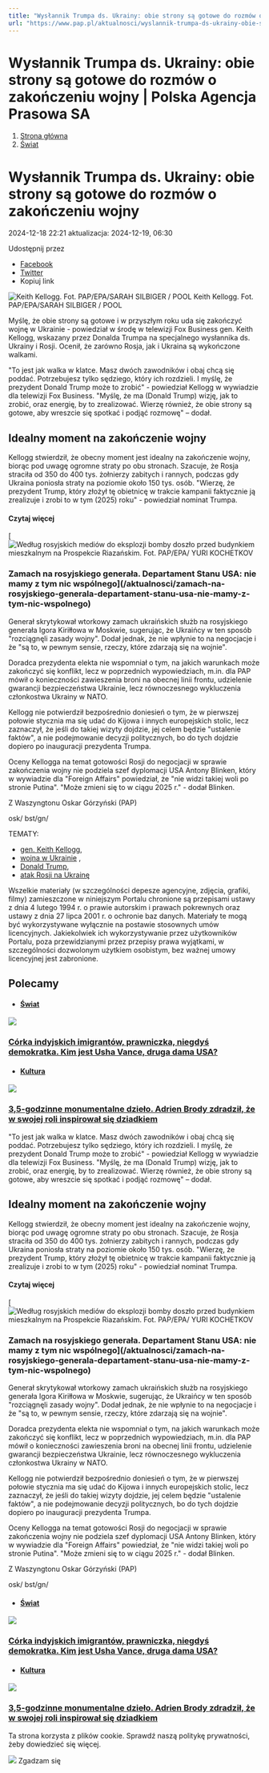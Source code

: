 ```yaml
---
title: "Wysłannik Trumpa ds. Ukrainy: obie strony są gotowe do rozmów o zakończeniu wojny | Polska Agencja Prasowa SA"
url: "https://www.pap.pl/aktualnosci/wyslannik-trumpa-ds-ukrainy-obie-strony-sa-gotowe-do-rozmow-o-zakonczeniu-wojny"
---
```


# Wysłannik Trumpa ds. Ukrainy: obie strony są gotowe do rozmów o zakończeniu wojny | Polska Agencja Prasowa SA














1. [Strona główna](/)
2. [Świat](/list-of-articles/48)









# Wysłannik Trumpa ds. Ukrainy: obie strony są gotowe do rozmów o zakończeniu wojny









 2024\-12\-18 22:21 aktualizacja: 2024\-12\-19, 06:30 






 Udostępnij przez
 
* [Facebook](https://www.facebook.com/sharer/sharer.php?u=https://www.pap.pl/aktualnosci/wyslannik-trumpa-ds-ukrainy-obie-strony-sa-gotowe-do-rozmow-o-zakonczeniu-wojny)
* [Twitter](https://twitter.com/intent/tweet?url=https://www.pap.pl/aktualnosci/wyslannik-trumpa-ds-ukrainy-obie-strony-sa-gotowe-do-rozmow-o-zakonczeniu-wojny)
* Kopiuj link








![Keith Kellogg. Fot. PAP/EPA/SARAH SILBIGER / POOL](/sites/default/files/styles/main_image/public/202412/kelog%20ok%201.jpg?itok=oYlbdMO5)
Keith Kellogg. Fot. PAP/EPA/SARAH SILBIGER / POOL

Myślę, że obie strony są gotowe i w przyszłym roku uda się zakończyć wojnę w Ukrainie \- powiedział w środę w telewizji Fox Business gen. Keith Kellogg, wskazany przez Donalda Trumpa na specjalnego wysłannika ds. Ukrainy i Rosji. Ocenił, że zarówno Rosja, jak i Ukraina są wykończone walkami.







"To jest jak walka w klatce. Masz dwóch zawodników i obaj chcą się poddać. Potrzebujesz tylko sędziego, który ich rozdzieli. I myślę, że prezydent Donald Trump może to zrobić" \- powiedział Kellogg w wywiadzie dla telewizji Fox Business. "Myślę, że ma (Donald Trump) wizję, jak to zrobić, oraz energię, by to zrealizować. Wierzę również, że obie strony są gotowe, aby wreszcie się spotkać i podjąć rozmowę" – dodał.


## Idealny moment na zakończenie wojny


Kellogg stwierdził, że obecny moment jest idealny na zakończenie wojny, biorąc pod uwagę ogromne straty po obu stronach. Szacuje, że Rosja straciła od 350 do 400 tys. żołnierzy zabitych i rannych, podczas gdy Ukraina poniosła straty na poziomie około 150 tys. osób. "Wierzę, że prezydent Trump, który złożył tę obietnicę w trakcie kampanii faktycznie ją zrealizuje i zrobi to w tym (2025\) roku" \- powiedział nominat Trumpa.



#### Czytaj więcej


[![Według rosyjskich mediów do eksplozji bomby doszło przed budynkiem mieszkalnym na Prospekcie Riazańskim. Fot. PAP/EPA/	YURI KOCHETKOV](/sites/default/files/styles/list_of_articles/public/202412/pap_20241217_05S.jpg?itok=TnPzgEZK)


### Zamach na rosyjskiego generała. Departament Stanu USA: nie mamy z tym nic wspólnego](/aktualnosci/zamach-na-rosyjskiego-generala-departament-stanu-usa-nie-mamy-z-tym-nic-wspolnego)


Generał skrytykował wtorkowy zamach ukraińskich służb na rosyjskiego generała Igora Kiriłłowa w Moskwie, sugerując, że Ukraińcy w ten sposób "rozciągnęli zasady wojny". Dodał jednak, że nie wpłynie to na negocjacje i że "są to, w pewnym sensie, rzeczy, które zdarzają się na wojnie".


Doradca prezydenta elekta nie wspomniał o tym, na jakich warunkach może zakończyć się konflikt, lecz w poprzednich wypowiedziach, m.in. dla PAP mówił o konieczności zawieszenia broni na obecnej linii frontu, udzielenie gwarancji bezpieczeństwa Ukrainie, lecz równoczesnego wykluczenia członkostwa Ukrainy w NATO.


Kellogg nie potwierdził bezpośrednio doniesień o tym, że w pierwszej połowie stycznia ma się udać do Kijowa i innych europejskich stolic, lecz zaznaczył, że jeśli do takiej wizyty dojdzie, jej celem będzie "ustalenie faktów", a nie podejmowanie decyzji politycznych, bo do tych dojdzie dopiero po inauguracji prezydenta Trumpa.


Oceny Kellogga na temat gotowości Rosji do negocjacji w sprawie zakończenia wojny nie podziela szef dyplomacji USA Antony Blinken, który w wywiadzie dla "Foreign Affairs" powiedział, że "nie widzi takiej woli po stronie Putina". "Może zmieni się to w ciągu 2025 r." \- dodał Blinken.


Z Waszyngtonu Oskar Górzyński (PAP)


osk/ bst/gn/




TEMATY:
* [gen. Keith Kellogg](/aktualnosci/gen-keith-kellogg),
* [wojna w Ukrainie](/aktualnosci/wojna-w-ukrainie) ,
* [Donald Trump](/aktualnosci/donald-trump),
* [atak Rosji na Ukrainę](/aktualnosci/index%2C1%2C%2Catak-rosji-na-ukraine.html)







Wszelkie materiały (w szczególności depesze agencyjne, zdjęcia, grafiki, filmy) zamieszczone w niniejszym Portalu chronione są przepisami ustawy z dnia 4 lutego 1994 r. o prawie autorskim i prawach pokrewnych oraz ustawy z dnia 27 lipca 2001 r. o ochronie baz danych. Materiały te mogą być wykorzystywane wyłącznie na postawie stosownych umów licencyjnych. Jakiekolwiek ich wykorzystywanie przez użytkowników Portalu, poza przewidzianymi przez przepisy prawa wyjątkami, w szczególności dozwolonym użytkiem osobistym, bez ważnej umowy licencyjnej jest zabronione.








## Polecamy





* #### [Świat](/list-of-articles/48)

[![](/sites/default/files/styles/main_image/public/202501/pap_20250120_3F3.jpg?h=de9ae349&itok=BFKQemLl)](/aktualnosci/corka-indyjskich-imigrantow-prawniczka-niegdys-demokratka-kim-jest-usha-vance-druga)


### [Córka indyjskich imigrantów, prawniczka, niegdyś demokratka. Kim jest Usha Vance, druga dama USA?](/aktualnosci/corka-indyjskich-imigrantow-prawniczka-niegdys-demokratka-kim-jest-usha-vance-druga)
* #### [Kultura](/list-of-articles/45)

[![](/sites/default/files/styles/main_image/public/202501/pap_20250117_0NT.jpg?h=8f3c4420&itok=5T8Hk6tM)](/aktualnosci/35-godzinne-monumentalne-dzielo-adrien-brody-zdradzil-ze-w-swojej-roli-inspirowal-sie)


### [3,5\-godzinne monumentalne dzieło. Adrien Brody zdradził, że w swojej roli inspirował się dziadkiem](/aktualnosci/35-godzinne-monumentalne-dzielo-adrien-brody-zdradzil-ze-w-swojej-roli-inspirowal-sie)

























"To jest jak walka w klatce. Masz dwóch zawodników i obaj chcą się poddać. Potrzebujesz tylko sędziego, który ich rozdzieli. I myślę, że prezydent Donald Trump może to zrobić" \- powiedział Kellogg w wywiadzie dla telewizji Fox Business. "Myślę, że ma (Donald Trump) wizję, jak to zrobić, oraz energię, by to zrealizować. Wierzę również, że obie strony są gotowe, aby wreszcie się spotkać i podjąć rozmowę" – dodał.


## Idealny moment na zakończenie wojny


Kellogg stwierdził, że obecny moment jest idealny na zakończenie wojny, biorąc pod uwagę ogromne straty po obu stronach. Szacuje, że Rosja straciła od 350 do 400 tys. żołnierzy zabitych i rannych, podczas gdy Ukraina poniosła straty na poziomie około 150 tys. osób. "Wierzę, że prezydent Trump, który złożył tę obietnicę w trakcie kampanii faktycznie ją zrealizuje i zrobi to w tym (2025\) roku" \- powiedział nominat Trumpa.



#### Czytaj więcej


[![Według rosyjskich mediów do eksplozji bomby doszło przed budynkiem mieszkalnym na Prospekcie Riazańskim. Fot. PAP/EPA/	YURI KOCHETKOV](/sites/default/files/styles/list_of_articles/public/202412/pap_20241217_05S.jpg?itok=TnPzgEZK)


### Zamach na rosyjskiego generała. Departament Stanu USA: nie mamy z tym nic wspólnego](/aktualnosci/zamach-na-rosyjskiego-generala-departament-stanu-usa-nie-mamy-z-tym-nic-wspolnego)


Generał skrytykował wtorkowy zamach ukraińskich służb na rosyjskiego generała Igora Kiriłłowa w Moskwie, sugerując, że Ukraińcy w ten sposób "rozciągnęli zasady wojny". Dodał jednak, że nie wpłynie to na negocjacje i że "są to, w pewnym sensie, rzeczy, które zdarzają się na wojnie".


Doradca prezydenta elekta nie wspomniał o tym, na jakich warunkach może zakończyć się konflikt, lecz w poprzednich wypowiedziach, m.in. dla PAP mówił o konieczności zawieszenia broni na obecnej linii frontu, udzielenie gwarancji bezpieczeństwa Ukrainie, lecz równoczesnego wykluczenia członkostwa Ukrainy w NATO.


Kellogg nie potwierdził bezpośrednio doniesień o tym, że w pierwszej połowie stycznia ma się udać do Kijowa i innych europejskich stolic, lecz zaznaczył, że jeśli do takiej wizyty dojdzie, jej celem będzie "ustalenie faktów", a nie podejmowanie decyzji politycznych, bo do tych dojdzie dopiero po inauguracji prezydenta Trumpa.


Oceny Kellogga na temat gotowości Rosji do negocjacji w sprawie zakończenia wojny nie podziela szef dyplomacji USA Antony Blinken, który w wywiadzie dla "Foreign Affairs" powiedział, że "nie widzi takiej woli po stronie Putina". "Może zmieni się to w ciągu 2025 r." \- dodał Blinken.


Z Waszyngtonu Oskar Górzyński (PAP)


osk/ bst/gn/




* #### [Świat](/list-of-articles/48)

[![](/sites/default/files/styles/main_image/public/202501/pap_20250120_3F3.jpg?h=de9ae349&itok=BFKQemLl)](/aktualnosci/corka-indyjskich-imigrantow-prawniczka-niegdys-demokratka-kim-jest-usha-vance-druga)


### [Córka indyjskich imigrantów, prawniczka, niegdyś demokratka. Kim jest Usha Vance, druga dama USA?](/aktualnosci/corka-indyjskich-imigrantow-prawniczka-niegdys-demokratka-kim-jest-usha-vance-druga)
* #### [Kultura](/list-of-articles/45)

[![](/sites/default/files/styles/main_image/public/202501/pap_20250117_0NT.jpg?h=8f3c4420&itok=5T8Hk6tM)](/aktualnosci/35-godzinne-monumentalne-dzielo-adrien-brody-zdradzil-ze-w-swojej-roli-inspirowal-sie)


### [3,5\-godzinne monumentalne dzieło. Adrien Brody zdradził, że w swojej roli inspirował się dziadkiem](/aktualnosci/35-godzinne-monumentalne-dzielo-adrien-brody-zdradzil-ze-w-swojej-roli-inspirowal-sie)




 Ta strona korzysta z plików cookie. Sprawdź naszą politykę prywatności, żeby dowiedzieć się więcej.
 

![](/themes/pap/assets/images/ok.png) Zgadzam się
 






